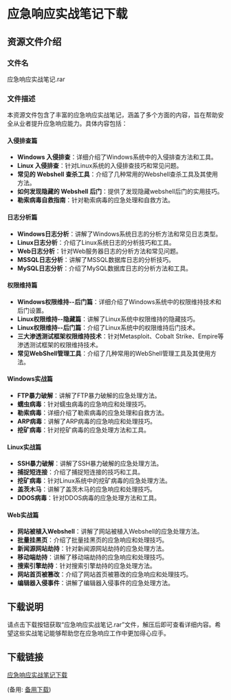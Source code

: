# 应急响应实战笔记下载

## 资源文件介绍

### 文件名
应急响应实战笔记.rar

### 文件描述
本资源文件包含了丰富的应急响应实战笔记，涵盖了多个方面的内容，旨在帮助安全从业者提升应急响应能力。具体内容包括：

#### 入侵排查篇
- **Windows 入侵排查**：详细介绍了Windows系统中的入侵排查方法和工具。
- **Linux 入侵排查**：针对Linux系统的入侵排查技巧和常见问题。
- **常见的 Webshell 查杀工具**：介绍了几种常用的Webshell查杀工具及其使用方法。
- **如何发现隐藏的 Webshell 后门**：提供了发现隐藏webshell后门的实用技巧。
- **勒索病毒自救指南**：针对勒索病毒的应急处理和自救方法。

#### 日志分析篇
- **Windows日志分析**：讲解了Windows系统日志的分析方法和常见日志类型。
- **Linux日志分析**：介绍了Linux系统日志的分析技巧和工具。
- **Web日志分析**：针对Web服务器日志的分析方法和常见问题。
- **MSSQL日志分析**：讲解了MSSQL数据库日志的分析技巧。
- **MySQL日志分析**：介绍了MySQL数据库日志的分析方法和工具。

#### 权限维持篇
- **Windows权限维持--后门篇**：详细介绍了Windows系统中的权限维持技术和后门设置。
- **Linux权限维持--隐藏篇**：讲解了Linux系统中权限维持的隐藏技巧。
- **Linux权限维持--后门篇**：介绍了Linux系统中的权限维持后门技术。
- **三大渗透测试框架权限维持技术**：针对Metasploit、Cobalt Strike、Empire等渗透测试框架的权限维持技术。
- **常见WebShell管理工具**：介绍了几种常用的WebShell管理工具及其使用方法。

#### Windows实战篇
- **FTP暴力破解**：讲解了FTP暴力破解的应急处理方法。
- **蠕虫病毒**：针对蠕虫病毒的应急响应和处理技巧。
- **勒索病毒**：详细介绍了勒索病毒的应急处理和自救方法。
- **ARP病毒**：讲解了ARP病毒的应急响应和处理技巧。
- **挖矿病毒**：针对挖矿病毒的应急处理方法和工具。

#### Linux实战篇
- **SSH暴力破解**：讲解了SSH暴力破解的应急处理方法。
- **捕捉短连接**：介绍了捕捉短连接的技巧和工具。
- **挖矿病毒**：针对Linux系统中的挖矿病毒的应急处理方法。
- **盖茨木马**：讲解了盖茨木马的应急响应和处理技巧。
- **DDOS病毒**：针对DDOS病毒的应急处理方法和工具。

#### Web实战篇
- **网站被植入Webshell**：讲解了网站被植入Webshell的应急处理方法。
- **批量挂黑页**：介绍了批量挂黑页的应急响应和处理技巧。
- **新闻源网站劫持**：针对新闻源网站劫持的应急处理方法。
- **移动端劫持**：讲解了移动端劫持的应急响应和处理技巧。
- **搜索引擎劫持**：针对搜索引擎劫持的应急处理方法。
- **网站首页被篡改**：介绍了网站首页被篡改的应急响应和处理技巧。
- **编辑器入侵事件**：讲解了编辑器入侵事件的应急处理方法。

## 下载说明
请点击下载按钮获取“应急响应实战笔记.rar”文件，解压后即可查看详细内容。希望这些实战笔记能够帮助您在应急响应工作中更加得心应手。

## 下载链接
[应急响应实战笔记下载](https://pan.quark.cn/s/ef3c9489c5dd) 

(备用: [备用下载](https://pan.baidu.com/s/1Vrgz6nRhvwqiP2k4IwVIOg?pwd=1234))
